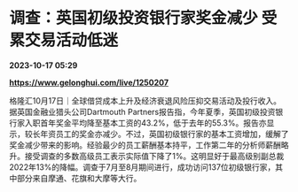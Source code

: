# 调查：英国初级投资银行家奖金减少 受累交易活动低迷

**2023-10-17 05:29**

**https://www.gelonghui.com/live/1250207**

格隆汇10月17日｜全球借贷成本上升及经济衰退风险压抑交易活动及投行收入。据英国金融业猎头公司Dartmouth Partners报告指，今年夏季，英国初级投资银行家入职首年奖金平均降至基本工资的43.2%，低于去年的55.3%。报告亦显示，较长年资员工的奖金亦减少。不过，英国初级银行家的基本工资增加，缓解了奖金减少带来的影响。经验最少的员工薪酬基本持平，工作第二年的分析师薪酬略升。接受调查的多数高级员工表示实际值下降了1%。这明显好于最高级别副总裁2022年13%的降幅。调查于7月至8月期间进行，成功访问137位初级银行家，其中部分来自摩通、花旗和大摩等大行。